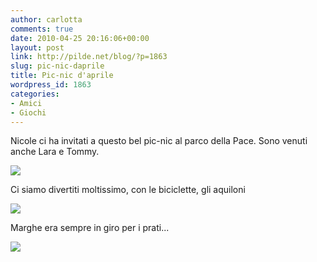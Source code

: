 ```yaml
---
author: carlotta
comments: true
date: 2010-04-25 20:16:06+00:00
layout: post
link: http://pilde.net/blog/?p=1863
slug: pic-nic-daprile
title: Pic-nic d'aprile
wordpress_id: 1863
categories:
- Amici
- Giochi
---
```


Nicole ci ha invitati a questo bel pic-nic al parco della Pace. Sono venuti anche Lara e Tommy.

![](http://pilde.net/blog/wp-content/uploads/2010/04/bimbi.jpg)

Ci siamo divertiti moltissimo, con le biciclette, gli aquiloni

![](http://pilde.net/blog/wp-content/uploads/2010/04/aquilone.jpg)

Marghe era sempre in giro per i prati...

![](http://pilde.net/blog/wp-content/uploads/2010/04/marghe.jpg)
